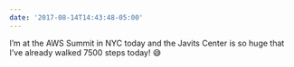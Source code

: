 ```yaml
---
date: '2017-08-14T14:43:48-05:00'
---
```

I’m at the AWS Summit in NYC today and the Javits Center is so huge that I’ve already walked 7500 steps today! 😅
